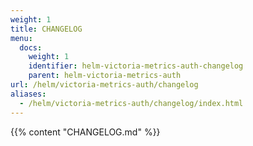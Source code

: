 ```yaml
---
weight: 1
title: CHANGELOG
menu:
  docs:
    weight: 1
    identifier: helm-victoria-metrics-auth-changelog
    parent: helm-victoria-metrics-auth
url: /helm/victoria-metrics-auth/changelog
aliases:
  - /helm/victoria-metrics-auth/changelog/index.html
---
```

{{% content "CHANGELOG.md" %}}
